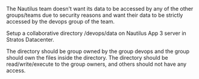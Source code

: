 The Nautilus team doesn't want its data to be accessed by any of the other groups/teams due to security reasons and want their data to be strictly accessed by the devops group of the team.



Setup a collaborative directory /devops/data on Nautilus App 3 server in Stratos Datacenter.

The directory should be group owned by the group devops and the group should own the files inside the directory. The directory should be read/write/execute to the group owners, and others should not have any access.
